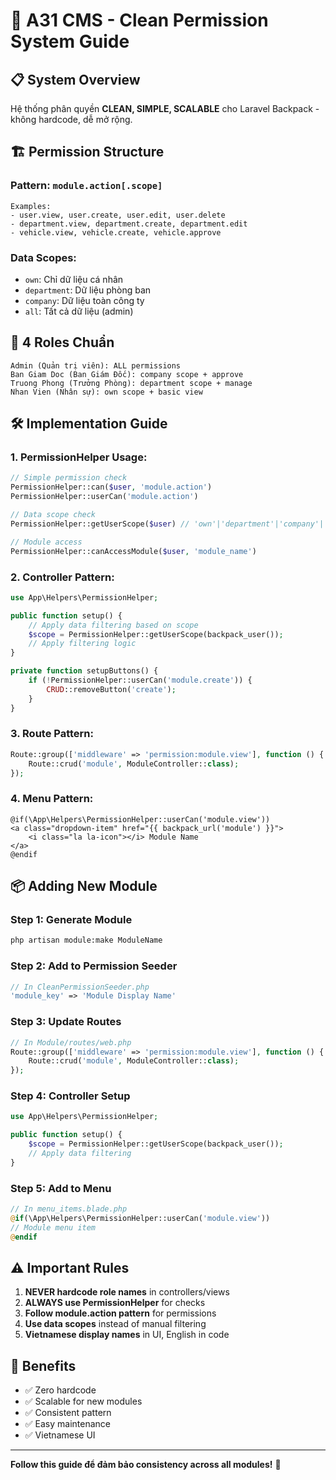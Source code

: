 # 🎯 A31 CMS - Clean Permission System Guide

## 📋 System Overview

Hệ thống phân quyền **CLEAN, SIMPLE, SCALABLE** cho Laravel Backpack - không hardcode, dễ mở rộng.

## 🏗️ Permission Structure

### Pattern: `module.action[.scope]`
```
Examples:
- user.view, user.create, user.edit, user.delete
- department.view, department.create, department.edit
- vehicle.view, vehicle.create, vehicle.approve
```

### Data Scopes:
- `own`: Chỉ dữ liệu cá nhân
- `department`: Dữ liệu phòng ban
- `company`: Dữ liệu toàn công ty  
- `all`: Tất cả dữ liệu (admin)

## 👥 4 Roles Chuẩn

```
Admin (Quản trị viên): ALL permissions
Ban Giam Doc (Ban Giám Đốc): company scope + approve
Truong Phong (Trưởng Phòng): department scope + manage
Nhan Vien (Nhân sự): own scope + basic view
```

## 🛠️ Implementation Guide

### 1. PermissionHelper Usage:
```php
// Simple permission check
PermissionHelper::can($user, 'module.action')
PermissionHelper::userCan('module.action')

// Data scope check  
PermissionHelper::getUserScope($user) // 'own'|'department'|'company'|'all'

// Module access
PermissionHelper::canAccessModule($user, 'module_name')
```

### 2. Controller Pattern:
```php
use App\Helpers\PermissionHelper;

public function setup() {
    // Apply data filtering based on scope
    $scope = PermissionHelper::getUserScope(backpack_user());
    // Apply filtering logic
}

private function setupButtons() {
    if (!PermissionHelper::userCan('module.create')) {
        CRUD::removeButton('create');
    }
}
```

### 3. Route Pattern:
```php
Route::group(['middleware' => 'permission:module.view'], function () {
    Route::crud('module', ModuleController::class);
});
```

### 4. Menu Pattern:
```blade
@if(\App\Helpers\PermissionHelper::userCan('module.view'))
<a class="dropdown-item" href="{{ backpack_url('module') }}">
    <i class="la la-icon"></i> Module Name
</a>
@endif
```

## 📦 Adding New Module

### Step 1: Generate Module
```bash
php artisan module:make ModuleName
```

### Step 2: Add to Permission Seeder
```php
// In CleanPermissionSeeder.php
'module_key' => 'Module Display Name'
```

### Step 3: Update Routes
```php
// In Module/routes/web.php
Route::group(['middleware' => 'permission:module.view'], function () {
    Route::crud('module', ModuleController::class);
});
```

### Step 4: Controller Setup
```php
use App\Helpers\PermissionHelper;

public function setup() {
    $scope = PermissionHelper::getUserScope(backpack_user());
    // Apply data filtering
}
```

### Step 5: Add to Menu
```php
// In menu_items.blade.php
@if(\App\Helpers\PermissionHelper::userCan('module.view'))
// Module menu item
@endif
```

## ⚠️ Important Rules

1. **NEVER hardcode role names** in controllers/views
2. **ALWAYS use PermissionHelper** for checks
3. **Follow module.action pattern** for permissions
4. **Use data scopes** instead of manual filtering
5. **Vietnamese display names** in UI, English in code

## 🚀 Benefits

- ✅ Zero hardcode
- ✅ Scalable for new modules  
- ✅ Consistent pattern
- ✅ Easy maintenance
- ✅ Vietnamese UI

---
**Follow this guide để đảm bảo consistency across all modules!** 🎯


